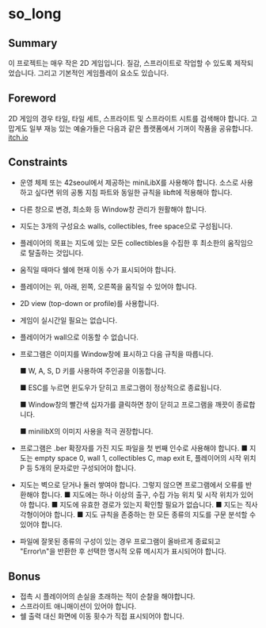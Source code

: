 # so_long
## Summary

이 프로젝트는 매우 작은 2D 게임입니다. 질감, 스프라이트로 작업할 수 있도록 제작되었습니다. 그리고 기본적인 게임플레이 요소도 있습니다.

## Foreword

2D 게임의 경우 타일, 타일 세트, 스프라이트 및 스프라이트 시트를 검색해야 합니다.
고맙게도 일부 재능 있는 예술가들은 다음과 같은 플랫폼에서 기꺼이 작품을 공유합니다.
[itch.io](http://itch.io/)

## Constraints

- 운영 체제 또는 42seoul에서 제공하는 miniLibX를 사용해야 합니다. 소스로 사용하고 싶다면 위의 공통 지침 파트와 동일한 규칙을 libft에 적용해야 합니다.
- 다른 창으로 변경, 최소화 등 Window창 관리가 원활해야 합니다.
- 지도는 3개의 구성요소 walls, collectibles, free space으로 구성됩니다.
- 플레이어의 목표는 지도에 있는 모든 collectibles을 수집한 후 최소한의 움직임으로 탈출하는 것입니다.
- 움직일 때마다 쉘에 현재 이동 수가 표시되어야 합니다.
- 플레이어는 위, 아래, 왼쪽, 오른쪽을 움직일 수 있어야 합니다.
- 2D view (top-down or profile)를 사용합니다.
- 게임이 실시간일 필요는 없습니다.
- 플레이어가 wall으로 이동할 수 없습니다.
- 프로그램은 이미지를 Window창에 표시하고 다음 규칙을 따릅니다.

    ■ W, A, S, D 키를 사용하여 주인공을 이동합니다.

    ■ ESC를 누르면 윈도우가 닫히고 프로그램이 정상적으로 종료됩니다.

    ■ Window창의 빨간색 십자가를 클릭하면 창이 닫히고 프로그램을 깨끗이 종료합니다.

    ■ minilibX의 이미지 사용을 적극 권장합니다.

- 프로그램은 .ber 확장자를 가진 지도 파일을 첫 번째 인수로 사용해야 합니다.
■ 지도는 empty space 0, wall 1, collectibles C, map exit E, 플레이어의 시작 위치 P 등 5개의 문자로만 구성되어야 합니다.
- 지도는 벽으로 닫거나 둘러 쌓여야 합니다. 그렇지 않으면 프로그램에서 오류를 반환해야 합니다.
■ 지도에는 하나 이상의 출구, 수집 가능 위치 및 시작 위치가 있어야 합니다.
■ 지도에 유효한 경로가 있는지 확인할 필요가 없습니다.
■ 지도는 직사각형이어야 합니다.
■ 지도 규칙을 존중하는 한 모든 종류의 지도를 구문 분석할 수 있어야 합니다.
- 파일에 잘못된 종류의 구성이 있는 경우 프로그램이 올바르게 종료되고 "Error\n"을 반환한 후 선택한 명시적 오류 메시지가 표시되어야 합니다.

## Bonus

- 접촉 시 플레이어의 손실을 초래하는 적이 순찰을 해야합니다.
- 스프라이트 애니매이션이 있어야 합니다.
- 쉘 출력 대신 화면에 이동 횟수가 직접 표시되어야 합니다.
